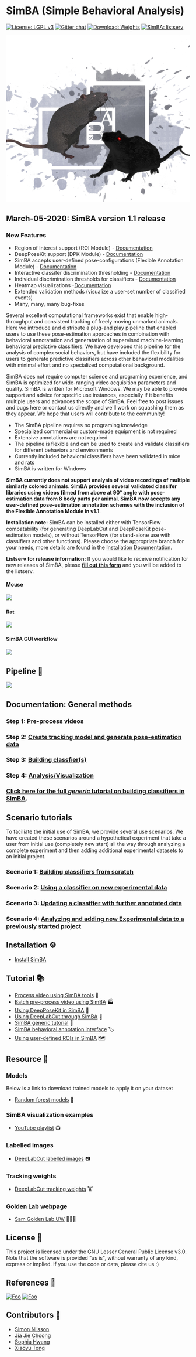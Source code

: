 # SimBA (Simple Behavioral Analysis)

[![License: LGPL v3](https://img.shields.io/badge/License-LGPL%20v3-pink.svg)](https://www.gnu.org/licenses/lgpl-3.0)
[![Gitter chat](https://badges.gitter.im/USER/REPO.png)](https://gitter.im/SimBA-Resource/community)
[![Download: Weights](https://img.shields.io/badge/Download-Weights-orange.svg)](https://osf.io/5t4y9/)
[![SimBA: listserv](https://img.shields.io/static/v1?label=SimBA&message=listserv&color=blue)](https://docs.google.com/forms/d/e/1FAIpQLSfjbjae0XqNcl7GYOxmqvRsCveG-cmf4p4hBNNJ8gu5vPLHng/viewform)

![alt-text-1](/images/SimBA_logo_4.jpg "simba logo")

## March-05-2020: SimBA version 1.1 release
### New Features
- Region of Interest support (ROI Module) - [Documentation](/docs/ROI_tutorial.md)
- DeepPoseKit support (DPK Module) - [Documentation](/docs/DeepPoseKit_in_SimBA.md)
- SimBA accepts user-defined pose-configurations (Flexible Annotation Module) - [Documentation](/docs/Pose_config.md)
- Interactive classifer discrimination thresholding - [Documentation](https://github.com/sgoldenlab/simba/blob/master/docs/Scenario1.md#critical-validation-step-before-running-machine-model-on-new-data)
- Individual discrimination thresholds for classifiers - [Documentation](https://github.com/sgoldenlab/simba/blob/master/docs/Scenario2.md#part-3-run-the-classifier-on-new-data)
- Heatmap visualizations -[Documentation](https://github.com/sgoldenlab/simba/blob/master/docs/Scenario2.md#part-5--visualizing-machine-predictions)
- Extended validation methods (visualize a user-set number of classified events)
- Many, many, many bug-fixes

Several excellent computational frameworks exist that enable high-throughput and consistent tracking of freely moving unmarked animals. Here we introduce and distribute a plug-and play pipeline that enabled users to use these pose-estimation approaches in combination with behavioral annotatation and generatation of supervised machine-learning behavioral predictive classifiers. We have developed this pipeline for the analysis of complex social behaviors, but have included the flexibility for users to generate predictive classifiers across other behavioral modalities with minimal effort and no specialized computational background.  

SimBA does not require computer science and programing experience, and SimBA is optimized for wide-ranging video acquisition parameters and quality. SimBA is written for Microsoft Windows. We may be able to provide support and advice for specific use instances, especially if it benefits multiple users and advances the scope of SimBA. Feel free to post issues and bugs here or contact us directly and we'll work on squashing them as they appear. We hope that users will contribute to the community!

- The SimBA pipeline requires no programing knowledge 
- Specialized commercial or custom-made equipment is not required
- Extensive annotations are not required
- The pipeline is flexible and can be used to create and validate classifiers for different behaviors and environments
- Currently included behavioral classifiers have been validated in mice and rats
- SimBA is written for Windows

**SimBA currently does not support analysis of video recordings of multiple similarly colored animals. SimBA provides several validated classifer libraries using videos filmed from above at 90° angle with pose-estimation data from 8 body parts per animal. SimBA now accepts any user-defined pose-estimation annotation schemes with the inclusion of the Flexible Annotation Module in v1.1**. 

**Installation note:** SimBA can be installed either with TensorFlow compatability (for generating DeepLabCut and DeepPoseKit pose-estimation models), or without TensorFlow (for stand-alone use with classifiers and other functions). Please choose the appropriate branch for your needs, more details are found in the [Installation Documentation](https://github.com/sgoldenlab/simba/blob/master/README.md#installation-%EF%B8%8F).

**Listserv for release information:** If you would like to receive notification for new releases of SimBA, please **[fill out this form](https://forms.gle/R47RWN4stNSJBj9D9)** and you will be added to the listserv.

#### Mouse
![](https://github.com/sgoldenlab/simba/blob/master/images/mouse_videos.gif)

#### Rat
![](https://github.com/sgoldenlab/simba/blob/master/images/rat_videos.gif)

#### SimBA GUI workflow
![](https://github.com/sgoldenlab/simba/blob/master/images/SimBA_tkinter.png)


## Pipeline 👷
![](https://github.com/sgoldenlab/simba/blob/master/images/overallflow.PNG)

## Documentation: General methods

### Step 1: [Pre-process videos](docs/tutorial_process_videos.md) 

### Step 2: [Create tracking model and generate pose-estimation data](docs/Tutorial_DLC.md) 

### Step 3: [Building classfier(s)](https://github.com/sgoldenlab/simba/blob/master/docs/tutorial.md#step-6-label-behavior)

### Step 4: [Analysis/Visualization](https://github.com/sgoldenlab/simba/blob/master/docs/tutorial.md#step-9-analyze-machine-results)

### [Click here for the full *generic* tutorial on building classifiers in SimBA](https://github.com/sgoldenlab/simba/blob/master/docs/tutorial.md).

## Scenario tutorials

To faciliate the initial use of SimBA, we provide several use scenarios. We have created these scenarios around a hypothetical experiment that take a user from initial use (completely new start) all the way through analyzing a complete experiment and then adding additional experimental datasets to an initial project.

### Scenario 1: [Building classifiers from scratch](https://github.com/sgoldenlab/simba/blob/master/docs/Scenario1.md)

### Scenario 2: [Using a classifier on new experimental data](https://github.com/sgoldenlab/simba/blob/master/docs/Scenario2.md)

### Scenario 3: [Updating a classifier with further annotated data](https://github.com/sgoldenlab/simba/blob/master/docs/Scenario3.md)

### Scenario 4: [Analyzing and adding new Experimental data to a previously started project](https://github.com/sgoldenlab/simba/blob/master/docs/Scenario3.md)


## Installation ⚙️

- [Install SimBA](docs/installation.md)

## Tutorial 📚
- [Process video using SimBA tools](docs/Tutorial_tools.md) 🔨
- [Batch pre-process video using SimBA](docs/tutorial_process_videos.md) 🏭
- [Using DeepPoseKit in SimBA](docs/DeepPoseKit_in_SimBA.md) 📙
- [Using DeepLabCut through SimBA](docs/Tutorial_DLC.md) 📗
- [SimBA generic tutorial](docs/tutorial.md) 📘
- [SimBA behavioral annotation interface](docs/labelling_aggression_tutorial.md) 🏷️
- [Using user-defined ROIs in SimBA](/docs/ROI_tutorial.md) 🗺️

## Resource 💾

### Models
Below is a link to download trained models to apply it on your dataset
- [Random forest models](https://osf.io/d69jt/) 🌲

### SimBA visualization examples
- [YouTube playlist](https://www.youtube.com/playlist?list=PLi5Vwf0hhy1R6NDQJ3U28MOUJPfl2YWYl) 📺

### Labelled images
- [DeepLabCut labelled images](https://osf.io/uhjzf/) 📷

### Tracking weights
- [DeepLabCut tracking weights](https://osf.io/5t4y9/) 🏋️

### Golden Lab webpage
- [Sam Golden Lab UW](https://goldenneurolab.com/) 🧪🧫🐁



## License 📃
This project is licensed under the GNU Lesser General Public License v3.0. Note that the software is provided "as is", without warranty of any kind, express or implied. If you use the code or data, please cite us :)

## References 📜



[![Foo](https://github.com/sgoldenlab/simba/blob/master/images/cos_center_logo_small.original.png)](https://osf.io/d69jt/) [![Foo](https://github.com/sgoldenlab/simba/blob/master/images/twitter.png)](https://twitter.com/GoldenNeuron?s=20)

## Contributors 🤼
- [Simon Nilsson](https://github.com/sronilsson)
- [Jia Jie Choong](https://github.com/inoejj)
- [Sophia Hwang](https://github.com/sophihwang26)
- [Xiaoyu Tong](https://github.com/Xiaoyu-Tong)
